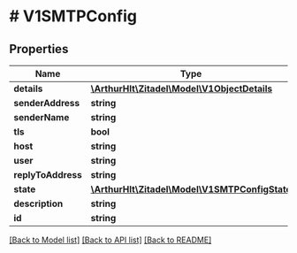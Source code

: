 # # V1SMTPConfig

## Properties

Name | Type | Description | Notes
------------ | ------------- | ------------- | -------------
**details** | [**\ArthurHlt\Zitadel\Model\V1ObjectDetails**](V1ObjectDetails.md) |  | [optional]
**senderAddress** | **string** |  | [optional]
**senderName** | **string** |  | [optional]
**tls** | **bool** |  | [optional]
**host** | **string** |  | [optional]
**user** | **string** |  | [optional]
**replyToAddress** | **string** |  | [optional]
**state** | [**\ArthurHlt\Zitadel\Model\V1SMTPConfigState**](V1SMTPConfigState.md) |  | [optional]
**description** | **string** |  | [optional]
**id** | **string** |  | [optional]

[[Back to Model list]](../../README.md#models) [[Back to API list]](../../README.md#endpoints) [[Back to README]](../../README.md)
